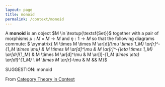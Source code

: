 ```yaml
---
layout: page
title: monoid
permalink: /context/monoid
---
```

 A **monoid** is an object $M \in \textup{\textsf{Set}}$ together with a pair of morphisms $\mu : M \times M \to M$ and $\eta : 1 \to M$ so that the following diagrams commute:
$ \xymatrix{ M \times M \times M \ar[d]_{\mu \times 1_M} \ar[r]^-{1_M \times \mu} & M \times M \ar[d]^\mu & M \ar[r]^-{\eta \times 1_M} \ar[dr]_{1_M} & M \times M \ar[d]^\mu & M \ar[l]_-{1_M \times \eta} \ar[dl]^{1_M} \\ M \times M \ar[r]_-\mu & M &&  M}$


SUGGESTION: monoid

From [Category Theory in Context](https://mathgloss.github.io/MathGloss/context.html)